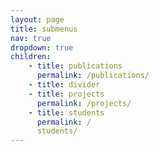 ```yaml
---
layout: page
title: submenus
nav: true
dropdown: true
children:
    - title: publications
      permalink: /publications/
    - title: divider
    - title: projects
      permalink: /projects/
    - title: students
      permalink: /
      students/
---
```

